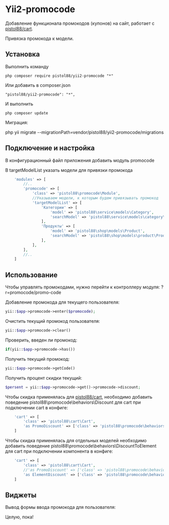 Yii2-promocode
==========
Добавление функционала промокодов (купонов) на сайт, работает с [pistol88/cart](http://github.com/pistol88/yii2-cart).

Привязка промокода к модели.

Установка
---------------------------------
Выполнить команду

```
php composer require pistol88/yii2-promocode "*"
```

Или добавить в composer.json

```
"pistol88/yii2-promocode": "*",
```

И выполнить

```
php composer update
```

Миграция:

php yii migrate --migrationPath=vendor/pistol88/yii2-promocode/migrations

Подключение и настройка
---------------------------------
В конфигурационный файл приложения добавить модуль promocode 

В targetModelList указать модели для привязки промокода

```php
    'modules' => [
        //..
        'promocode' => [
            'class' => 'pistol88\promocode\Module',
            //Указываем модели, к которым будем привязывать промокод
            'targetModelList' => [
                'Категории' => [
                    'model' => 'pistol88\service\models\Category',
                    'searchModel' => 'pistol88\service\models\category\CategorySearch'
                ],
                'Продукты' => [
                    'model' => 'pistol88\shop\models\Product',
                    'searchModel' => 'pistol88\shop\models\product\ProductSearch'
                ],            
            ],
        ],
        //..
    ]
```

Использование
---------------------------------

Чтобы управлять промокодами, нужно перейти к контроллеру модуля: ?r=promocode/promo-code

Добавление промокода для текущего пользователя:
```php
yii::$app->promocode->enter($promocode);
```

Очистить текущий промокод пользователя:
```php
yii::$app->promocode->clear()
```

Проверить, введен ли промокод:
```php
if(yii::$app->promocode->has())
```

Получить текущий промокод:
```php
yii::$app->promocode->getCode()
```

Получить процент скидки текущий:
```php
$persent = yii::$app->promocode->get()->promocode->discount;
```

Чтобы скидка применялась для [pistol88/cart](http://github.com/pistol88/yii2-cart), необходимо добавить поведение pistol88\promocode\behaviors\Discount для cart при подключении cart в конфиге:

```php
    'cart' => [
        'class' => 'pistol88\cart\Cart',
        'as PromoDiscount' => ['class' => 'pistol88\promocode\behaviors\Discount'],
    ]
```

Чтобы скидка применялась для отдельных моделей необходимо добавить поведение pistol88\promocode\behaviors\DiscountToElement для cart при подключении компонента в конфиге:

```php
    'cart' => [
        'class' => 'pistol88\cart\Cart',
        //'as PromoDiscount' => ['class' => 'pistol88\promocode\behaviors\Discount'],
        'as ElementDiscount' => ['class' => 'pistol88\promocode\behaviors\DiscountToElement'],
    ]
```

Виджеты
---------------------------------
Вывод формы ввода промокода для пользователя:
<?=\pistol88\promocode\widgets\Enter::widget();?>

Целую, пока!